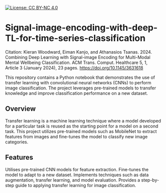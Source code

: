 [![License: CC BY-NC 4.0](https://img.shields.io/badge/License-CC_BY--NC_4.0-lightgrey.svg)](https://creativecommons.org/licenses/by-nc/4.0/)


# Signal-image-encoding-with-deep-TL-for-time-series-classification

Citation: Kieran Woodward, Eiman Kanjo, and Athanasios Tsanas. 2024. Combining Deep Learning with Signal-image Encoding for Multi-Modal Mental Wellbeing Classification. ACM Trans. Comput. Healthcare 5, 1, Article 3 (January 2024), 23 pages. https://doi.org/10.1145/3631618

This repository contains a Python notebook that demonstrates the use of transfer learning with convolutional neural networks (CNNs) to perform image classification. The project leverages pre-trained models to transfer knowledge and improve classification performance on a new dataset.

## Overview

Transfer learning is a machine learning technique where a model developed for a particular task is reused as the starting point for a model on a second task. This project utilizes pre-trained models such as MobileNet to extract features from images and fine-tunes the model to classify new image categories.

## Features

Utilises pre-trained CNN models for feature extraction.
Fine-tunes the model to adapt to a new dataset.
Implements techniques such as data augmentation, transfer learning, and model evaluation.
Provides a step-by-step guide to applying transfer learning for image classification.
